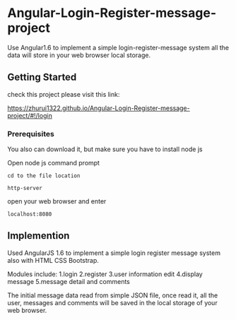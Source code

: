 # Angular-Login-Register-message-project
Use Angular1.6 to implement a simple login-register-message system 
all the data will store in your web browser local storage.


## Getting Started
check this project please visit this link: 

https://zhurui1322.github.io/Angular-Login-Register-message-project/#!/login


### Prerequisites
You also can download it, but make sure you have to install node js

Open node js command prompt

    cd to the file location
    
    http-server

open your web browser and enter

    localhost:8080
    
## Implemention
Used AngularJS 1.6 to implement a simple login register message system
also with HTML CSS Bootstrap.

Modules include: 
1.login
2.register
3.user information edit
4.display message
5.message detail and comments

The initial message data read from simple JSON file, once read it, all the user, messages and comments will be saved in the local storage of your web browser.
